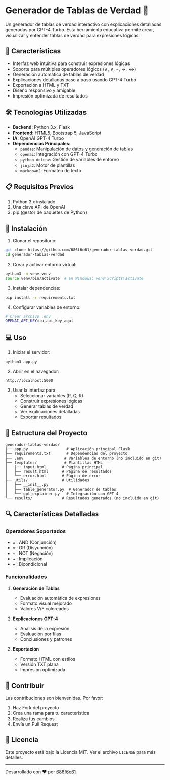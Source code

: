 # Generador de Tablas de Verdad 🎯

Un generador de tablas de verdad interactivo con explicaciones detalladas generadas por GPT-4 Turbo. Esta herramienta educativa permite crear, visualizar y entender tablas de verdad para expresiones lógicas.

## 🌟 Características

- Interfaz web intuitiva para construir expresiones lógicas
- Soporte para múltiples operadores lógicos (∧, ∨, ¬, →, ↔)
- Generación automática de tablas de verdad
- Explicaciones detalladas paso a paso usando GPT-4 Turbo
- Exportación a HTML y TXT
- Diseño responsivo y amigable
- Impresión optimizada de resultados

## 🛠️ Tecnologías Utilizadas

- **Backend**: Python 3.x, Flask
- **Frontend**: HTML5, Bootstrap 5, JavaScript
- **IA**: OpenAI GPT-4 Turbo
- **Dependencias Principales**:
  - `pandas`: Manipulación de datos y generación de tablas
  - `openai`: Integración con GPT-4 Turbo
  - `python-dotenv`: Gestión de variables de entorno
  - `jinja2`: Motor de plantillas
  - `markdown2`: Formateo de texto

## 📋 Requisitos Previos

1. Python 3.x instalado
2. Una clave API de OpenAI
3. pip (gestor de paquetes de Python)

## 🚀 Instalación

1. Clonar el repositorio:
```bash
git clone https://github.com/686f6c61/generador-tablas-verdad.git
cd generador-tablas-verdad
```

2. Crear y activar entorno virtual:
```bash
python3 -m venv venv
source venv/bin/activate  # En Windows: venv\Scripts\activate
```

3. Instalar dependencias:
```bash
pip install -r requirements.txt
```

4. Configurar variables de entorno:
```bash
# Crear archivo .env
OPENAI_API_KEY=tu_api_key_aquí
```

## 💻 Uso

1. Iniciar el servidor:
```bash
python3 app.py
```

2. Abrir en el navegador:
```
http://localhost:5000
```

3. Usar la interfaz para:
   - Seleccionar variables (P, Q, R)
   - Construir expresiones lógicas
   - Generar tablas de verdad
   - Ver explicaciones detalladas
   - Exportar resultados

## 📁 Estructura del Proyecto

```
generador-tablas-verdad/
├── app.py                 # Aplicación principal Flask
├── requirements.txt       # Dependencias del proyecto
├── .env                  # Variables de entorno (no incluido en git)
├── templates/            # Plantillas HTML
│   ├── input.html       # Página principal
│   ├── result.html      # Página de resultados
│   └── error.html       # Página de error
├── utils/               # Utilidades
│   ├── __init__.py
│   ├── table_generator.py  # Generador de tablas
│   └── gpt_explainer.py   # Integración con GPT-4
└── results/             # Resultados generados (no incluido en git)
```

## 🔍 Características Detalladas

### Operadores Soportados
- `∧` : AND (Conjunción)
- `∨` : OR (Disyunción)
- `¬` : NOT (Negación)
- `→` : Implicación
- `↔` : Bicondicional

### Funcionalidades
1. **Generación de Tablas**
   - Evaluación automática de expresiones
   - Formato visual mejorado
   - Valores V/F coloreados

2. **Explicaciones GPT-4**
   - Análisis de la expresión
   - Evaluación por filas
   - Conclusiones y patrones

3. **Exportación**
   - Formato HTML con estilos
   - Versión TXT plana
   - Impresión optimizada

## 🤝 Contribuir

Las contribuciones son bienvenidas. Por favor:

1. Haz Fork del proyecto
2. Crea una rama para tu característica
3. Realiza tus cambios
4. Envía un Pull Request

## 📝 Licencia

Este proyecto está bajo la Licencia MIT. Ver el archivo `LICENSE` para más detalles.


---
Desarrollado con ❤️ por [686f6c61](https://www.686f6c61.dev/)
